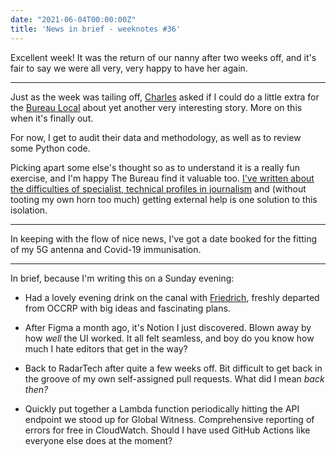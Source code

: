 ```yaml
---
date: "2021-06-04T00:00:00Z"
title: 'News in brief - weeknotes #36'
---
```


Excellent week! It was the return of our nanny after two weeks off, and it's fair to say we were all very, very happy to have her again.

---

Just as the week was tailing off, [Charles](https://twitter.com/cboutaud) asked if I could do a little extra for the [Bureau Local](https://www.thebureauinvestigates.com/local) about yet another very interesting story. More on this when it's finally out.

For now, I get to audit their data and methodology, as well as to review some Python code.

Picking apart some else's thought so as to understand it is a really fun exercise, and I'm happy The Bureau find it valuable too. [I've written about the difficulties of specialist, technical profiles in journalism](https://blog.basilesimon.fr/2021/03/23/data-journalism-handbook-published/) and (without tooting my own horn too much) getting external help is one solution to this isolation.

---

In keeping with the flow of nice news, I've got a date booked for the fitting of my 5G antenna and Covid-19 immunisation.

---

In brief, because I'm writing this on a Sunday evening:

- Had a lovely evening drink on the canal with [Friedrich](https://twitter.com/pudo), freshly departed from OCCRP with big ideas and fascinating plans.

- After Figma a month ago, it's Notion I just discovered. Blown away by how _well_ the UI worked. It all felt seamless, and boy do you know how much I hate editors that get in the way?

- Back to RadarTech after quite a few weeks off. Bit difficult to get back in the groove of my own self-assigned pull requests. What did I mean _back then?_

- Quickly put together a Lambda function periodically hitting the API endpoint we stood up for Global Witness. Comprehensive reporting of errors for free in CloudWatch. Should I have used GitHub Actions like everyone else does at the moment?
  

